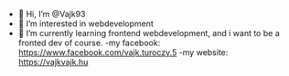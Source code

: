 - 👋 Hi, I’m @Vajk93
- 👀 I’m interested in webdevelopment
- 🌱 I’m currently learning frontend webdevelopment, and i want to be a fronted dev of course. 
-my facebook: https://www.facebook.com/vajk.turoczy.5
-my website: https://vajkvajk.hu

<!---
Vajk93/Vajk93 is a ✨ special ✨ repository because its `README.md` (this file) appears on your GitHub profile.
You can click the Preview link to take a look at your changes.
--->
